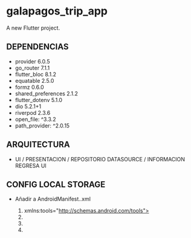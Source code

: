 # galapagos_trip_app

A new Flutter project.

## DEPENDENCIAS
- provider 6.0.5
- go_router 7.1.1
- flutter_bloc 8.1.2
- equatable 2.5.0
- formz 0.6.0
- shared_preferences 2.1.2
- flutter_dotenv 5.1.0
- dio 5.2.1+1
- riverpod 2.3.6
- open_file: ^3.3.2
- path_provider: ^2.0.15

## ARQUITECTURA

- UI / PRESENTACION / REPOSITORIO DATASOURCE / INFORMACION REGRESA UI


## CONFIG LOCAL STORAGE 
- Añadir a AndroidManifest..xml

    1. xmlns:tools="http://schemas.android.com/tools">
    2. <uses-permission android:name="android.permission.INTERNET"/>
    3. <uses-permission android:name="android.permission.READ_EXTERNAL_STORAGE"/>
    4. <uses-permission android:name="android.permission.WRITE_EXTERNAL_STORAGE"/>